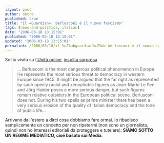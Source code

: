```yaml
---
layout: post
author: detro
published: true
title: "Il «Guardian»: Berlusconi è il nuovo fascismo"
tags: [news-and-politics, italian]
date: "2006-03-18 13:15:01"
published: "2006-03-18 13:15:01"
updated: "2006-03-18 13:15:01"
permalink: /2006/03/18/il-%c2%abguardian%c2%bb-berlusconi-e-il-nuovo-fascismo/
---
```


Solita visita su l<a href="http://www.unita.it/index.asp?sezione_cod=HP">'Unità online</a>, <a href="http://www.unita.it/index.asp?SEZIONE_COD=HP&TOPIC_TIPO=&TOPIC_ID=48073">insolita sorpresa</a>.

<blockquote>... Berlusconi is the most dangerous political phenomenon in Europe. He represents the most serious threat to democracy in western Europe since 1945. It might be argued that the far right as represented by such openly racist and xenophobic figures as Jean-Marie Le Pen and Jörg Haider poses a more serious danger, but such figures remain relative outsiders in the European political scene. Berlusconi does not. During his two spells as prime minister there has been a very serious erosion of the quality of Italian democracy and the tone of public life...
</blockquote>

Arrivano dall'estero a dirci cosa dobbiamo fare ormai. Io ribadisco semplicemente un concetto per non ripetermi (non sono un giornalista, quindi non ho interessi editoriali da proteggere e tutelare): <strong>SIAMO SOTTO UN REGIME MEDIATICO, cioé basato sui Media.</strong>
